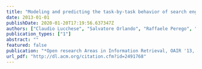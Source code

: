 ```yaml
---
title: "Modeling and predicting the task-by-task behavior of search engine users"
date: 2013-01-01
publishDate: 2020-01-20T17:19:56.637347Z
authors: ["Claudio Lucchese", "Salvatore Orlando", "Raffaele Perego", "Fabrizio Silvestri", "Gabriele Tolomei"]
publication_types: ["1"]
abstract: ""
featured: false
publication: "*Open research Areas in Information Retrieval, OAIR '13, Lisbon, Portugal, May 15-17, 2013*"
url_pdf: "http://dl.acm.org/citation.cfm?id=2491768"
---
```


